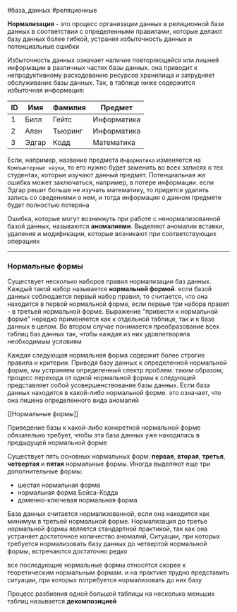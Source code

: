#база_данных #реляционные 

**Нормализация** - это процесс организации данных в реляционной базе данных в соответствии с определенными правилами, которые делают базу данных более гибкой, устраняя избыточность данных и потенциальные ошибки

Избыточность данных означает наличие повторяющейся или лишней информации в различных частях базы данных. она приводит к непродуктивному расходованию ресурсов хранилища и затрудняет обслуживание базы данных. Так, в таблице ниже содержится избыточная информация:

| **ID** | **Имя** | **Фамилия** | **Предмет** |
| ------ | ------- | ----------- | ----------- |
| 1      | Билл    | Гейтс       | Информатика |
| 2      | Алан    | Тьюринг     | Информатика |
| 3      | Эдгар   | Кодд        | Математика  |
Если, например, название предмета `Информатика` изменяется на `Компьютерные науки`, то его нужно будет заменить во всех записях о тех студентах, которые изучают данный предмет. Потенциальная же ошибка может заключаться, например, в потере информации. если Эдгар решит больше не изучать математику, то придется удалить запись со сведениями о нем, и тогда информация о данном предмете будет полностью потеряна

Ошибка, которые могут возникнуть при работе с ненормализованной базой данных, называются **аномалиями**. Выделяют аномалии вставки, удаления и модификации, которые возникают при соответствующих операциях

---
### Нормальные формы
Существует несколько наборов правил нормализации баз данных. Каждый такой набор называется **нормальной формой**. если базой данных соблюдается первый набор правил, то считается, что она находится в первой нормальной форме, если первые три набора правил - в третьей нормальной форме. Выражение "привести к нормальной форме" нередко применяется как к отдельной таблице, так и к базе данных в целом. Во втором случае понимается преобразование всех таблиц баз данных так, чтобы каждая из них удовлетворяла необходимым условиям

Каждая следующая нормальная форма содержит более строгие правила и критерии. Приводя базу данных к определенной нормальной форме, мы устраняем определенный спектр проблем. таким образом, процесс перехода от одной нормальной формы к следующей представляет собой усовершенствование базы данных. Если база данных находится в какой-либо нормальной форме. это означает, что она лишена определенного вида аномалий

[[Нормальные формы]]

Приведение базы к какой-либо конкретной нормальной форме обязательно требует, чтобы эта база данных уже находилась в предыдущей нормальной форме

Существует пять основных нормальных форм: **первая**, **вторая**, **третья**, **четвертая** и **пятая** нормальные формы. Иногда выделяют еще три дополнительные формы:
- шестая нормальная форма
- нормальная форма Бойса-Кодда
- доменно-ключевая нормальная форма

База данных считается нормализованной, если она находится как минимум в третьей нормальной форме.
Нормализация до третье нормальной формы является стандартной практикой, так как она устраняет достаточное количество аномалий, Ситуации, при которых требуется нормализовать базу данных до четвертой нормальной формы, встречаются достаточно редко

все последующие нормальные формы относятся скорее к теоретическим нормальным формам. и на практике трудно представить ситуации, при которых потребуется нормализовать до них базу

Процесс разбиения одной большой таблицы на несколько меньших таблиц называется **декомпозицией**